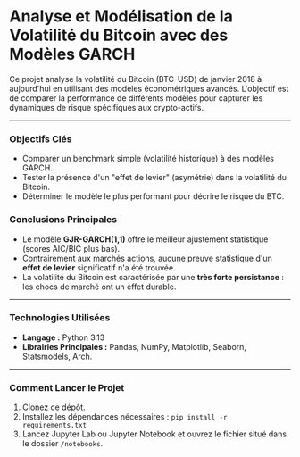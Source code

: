 # Analyse et Modélisation de la Volatilité du Bitcoin avec des Modèles GARCH

Ce projet analyse la volatilité du Bitcoin (BTC-USD) de janvier 2018 à aujourd'hui en utilisant des modèles économétriques avancés. L'objectif est de comparer la performance de différents modèles pour capturer les dynamiques de risque spécifiques aux crypto-actifs.

---

### Objectifs Clés
- Comparer un benchmark simple (volatilité historique) à des modèles GARCH.
- Tester la présence d'un "effet de levier" (asymétrie) dans la volatilité du Bitcoin.
- Déterminer le modèle le plus performant pour décrire le risque du BTC.

### Conclusions Principales
- Le modèle **GJR-GARCH(1,1)** offre le meilleur ajustement statistique (scores AIC/BIC plus bas).
- Contrairement aux marchés actions, aucune preuve statistique d'un **effet de levier** significatif n'a été trouvée.
- La volatilité du Bitcoin est caractérisée par une **très forte persistance** : les chocs de marché ont un effet durable.

---

### Technologies Utilisées
- **Langage :** Python 3.13
- **Librairies Principales :** Pandas, NumPy, Matplotlib, Seaborn, Statsmodels, Arch.

---

### Comment Lancer le Projet
1. Clonez ce dépôt.
2. Installez les dépendances nécessaires : `pip install -r requirements.txt`
3. Lancez Jupyter Lab ou Jupyter Notebook et ouvrez le fichier situé dans le dossier `/notebooks`.
